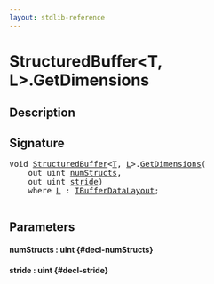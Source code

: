```yaml
---
layout: stdlib-reference
---
```


# StructuredBuffer\<T, L\>\.GetDimensions

## Description





## Signature 

<pre>
void <a href="/stdlib-reference/types/StructuredBuffer/index" class="code_type">StructuredBuffer</a>&lt;<a href="/stdlib-reference/types/StructuredBuffer/index#typeparam-T" class="code_type">T</a>, <a href="/stdlib-reference/types/StructuredBuffer/index#typeparam-L" class="code_type">L</a>&gt;.<a href="/stdlib-reference/types/StructuredBuffer/GetDimensions">GetDimensions</a>(
    out uint <a href="/stdlib-reference/types/StructuredBuffer/GetDimensions#decl-numStructs" class="code_param">numStructs</a>,
    out uint <a href="/stdlib-reference/types/StructuredBuffer/GetDimensions#decl-stride" class="code_param">stride</a>)
    <span class='code_keyword'>where</span> <a href="/stdlib-reference/types/StructuredBuffer/index#typeparam-L" class="code_type">L</a> : <a href="/stdlib-reference/interfaces/IBufferDataLayout/index">IBufferDataLayout</a>;

</pre>

## Parameters

#### numStructs  : uint {#decl-numStructs}
#### stride  : uint {#decl-stride}

